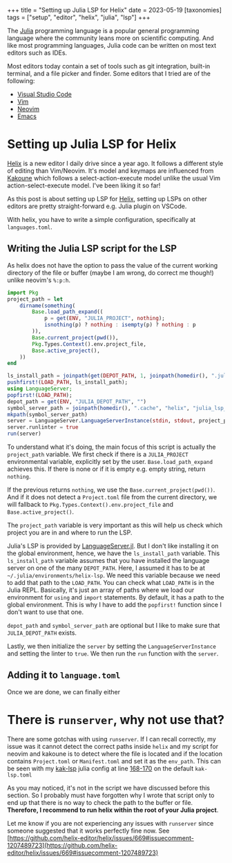 +++
title = "Setting up Julia LSP for Helix"
date = 2023-05-19
[taxonomies]
tags = ["setup", "editor", "helix", "julia", "lsp"]
+++

The [Julia][Julia] programming language is a popular general programming language where the
community leans more on scientific computing. And like most programming languages, Julia code
can be written on most text editors such as IDEs.

Most editors today contain a set of tools such as git integration, built-in terminal, and a
file picker and finder. Some editors that I tried are of the following:

- [Visual Studio Code][VSCode]
- [Vim][Vim]
- [Neovim][Neovim]
- [Emacs][Emacs]

# Setting up Julia LSP for Helix

[Helix][Helix] is a new editor I daily drive since a year ago. It follows a different style of
editing than Vim/Neovim. It's model and keymaps are influenced from [Kakoune][Kakoune] which
follows a select-action-execute model unlike the usual Vim action-select-execute model. I've been
liking it so far! 

As this post is about setting up LSP for [Helix][Helix], setting up LSPs on other editors are
pretty straight-forward e.g. Julia plugin on VSCode.

With helix, you have to write a simple configuration, specifically at `languages.toml`.

## Writing the Julia LSP script for the LSP

As helix does not have the option to pass the value of the current working directory of the file or buffer 
(maybe I am wrong, do correct me though!) unlike neovim's `%:p:h`.

```julia
import Pkg
project_path = let
    dirname(something(
        Base.load_path_expand((
            p = get(ENV, "JULIA_PROJECT", nothing);
            isnothing(p) ? nothing : isempty(p) ? nothing : p
        )),
        Base.current_project(pwd()),
        Pkg.Types.Context().env.project_file,
        Base.active_project(),
    ))
end

ls_install_path = joinpath(get(DEPOT_PATH, 1, joinpath(homedir(), ".julia")), "environments", "helix-lsp");
pushfirst!(LOAD_PATH, ls_install_path);
using LanguageServer;
popfirst!(LOAD_PATH);
depot_path = get(ENV, "JULIA_DEPOT_PATH", "")
symbol_server_path = joinpath(homedir(), ".cache", "helix", "julia_lsp_symbol_server")
mkpath(symbol_server_path)
server = LanguageServer.LanguageServerInstance(stdin, stdout, project_path, depot_path, nothing, symbol_server_path, true)
server.runlinter = true
run(server)
```

To understand what it's doing, the main focus of this script is actually the `project_path` variable. We first
check if there is a `JULIA_PROJECT` environmental variable, explicitly set by the user. `Base.load_path_expand`
achieves this. If there is none or if it is empty e.g. empty string, return `nothing`.

If the previous returns `nothing`, we use the `Base.current_project(pwd())`. And if it does not detect
a `Project.toml` file from the current directory, we will fallback to `Pkg.Types.Context().env.project_file`
and `Base.active_project()`.

The `project_path` variable is very important as this will help us check which project you are in and
where to run the LSP.

Julia's LSP is provided by [LanguageServer.jl](https://github.com/julia-vscode/LanguageServer.jl). But
I don't like installing it on the global environment, hence, we have the `ls_install_path` variable.
This `ls_install_path` variable assumes that you have installed the language server on one of the many `DEPOT_PATH`.
Here, I assumed it has to be at `~/.julia/environments/helix-lsp`. We need this variable because we need to
add that path to the `LOAD_PATH`. You can check what `LOAD_PATH` is in the Julia REPL. Basically, it's just an
array of paths where we load our environment for `using` and `import` statements. By default, it has a path
to the global environment. This is why I have to add the `popfirst!` function since I don't want to use that one.

`depot_path` and `symbol_server_path` are optional but I like to make sure that `JULIA_DEPOT_PATH` exists.

Lastly, we then initialize the `server` by setting the `LanguageServerInstance` and setting the linter to `true`. We
then run the `run` function with the `server`.

## Adding it to `language.toml`

Once we are done, we can finally either 

# There is `runserver`, why not use that?

There are some gotchas with using `runserver`. If I can recall correctly, my issue was it cannot detect the correct paths
inside `helix` and my script for neovim and kakoune is to detect where the file is located and if the location contains `Project.toml` or `Manifest.toml` 
and set it as the `env_path`. This can be seen with my [kak-lsp](https://github.com/kak-lsp/kak-lsp) julia config at line [168-170](https://github.com/kak-lsp/kak-lsp/blob/52197dde1a1c5e997a3ad989a8dfdd8017056a3b/kak-lsp.toml#L168-L170)
on the default `kak-lsp.toml`

As you may noticed, it's not in the script we have discussed before this section. So I probably must have forgotten why 
I wrote that script only to end up that there is no way to check the path to the buffer or file. **Therefore, I recommend to run helix within the root
of your Julia project**.

Let me know if you are not experiencing any issues with `runserver` since someone suggested that it works 
perfectly fine now. See [https://github.com/helix-editor/helix/issues/669#issuecomment-1207489723](https://github.com/helix-editor/helix/issues/669#issuecomment-1207489723)


[Emacs]: https://www.gnu.org/software/emacs/
[Helix]: https://helix-editor.com/
[Julia]: https://julialang.org
[Kakoune]: http://kakoune.org/
[Neovim]: https://neovim.io/
[Vim]: https://www.vim.org/
[VSCode]: https://code.visualstudio.com/
